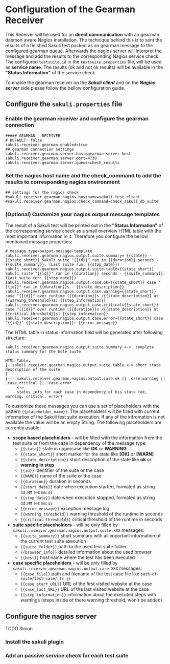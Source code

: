 # Configuration of the Gearman Receiver
This Receiver will be used for an __direct communication__ with an gearman daemon aware Nagios installation.
The technique behind this is to sent the results of a finished Sakuli test packed as an gearman message to the configured
gearman queue. Afterwards the nagios server will interpret the message and add the results to the corresponding
Nagios service check. The configured `testsuite.id` in the `testsuite.properties` file, will be used as __service name__.
The results (ok and not ok results) will be available in the __"Status Information"__ of the service check.  

To enable the gearman receiver on the ___Sakuli client___ and on the ___Nagios server___ side
please follow the bellow configuration guide.
 
## Configure the `sakuli.properties` file
### Enable the gearman receiver and configure the gearman connection
 
  ```
  ##### GEARMAN - RECEIVER
  # DEFAULT: false
  sakuli.receiver.gearman.enabled=true
  ## gearman connection settings
  sakuli.receiver.gearman.server.host=gearman-server-host
  sakuli.receiver.gearman.server.port=4730
  sakuli.receiver.gearman.server.queue=check_results
  ```

### Set the nagios __host name__ and the __check_command__ to add the results to corresponding nagios environment

  ```
  ## settings for the nagios check
  #sakuli.receiver.gearman.nagios.hostname=sakuli-test-client
  #sakuli.receiver.gearman.nagios.check_command=check_sakuli_db_suite
  ```

### (Optional) Customize your nagios output message templates 
The result of a Sakuli test will be printed out in the __"Status Information"__ of the corresponding service check as a
small overview HTML table with the most important information in it. Therefore you configure the bellow mentioned message properties:
 
  ```
  # message.type=output-message-template
  sakuli.receiver.gearman.nagios.output.suite.summary= {{state}} - {{state_short}} Sakuli suite "{{id}}" ran in {{duration}} seconds - {{suite_summary}}. (Last suite run: {{stop_date}})
  sakuli.receiver.gearman.nagios.output.suite.table={{state_short}} Sakuli suite "{{id}}" ran in {{duration}} seconds - {{suite_summary}}. (Last suite run: {{stop_date}})
  sakuli.receiver.gearman.nagios.output.case.ok={{state_short}} case "{{id}}" ran in {{duration}}s - {{state_description}}
  sakuli.receiver.gearman.nagios.output.case.warning={{state_short}} case "{{id}}" over runtime ({{duration}}s /{{state_description}} at {{warning_threshold}}s) {{step_information}}
  sakuli.receiver.gearman.nagios.output.case.critical={{state_short}} case "{{id}}" over runtime ({{duration}}s /{{state_description}} at {{critical_threshold}}s) {{step_information}}
  sakuli.receiver.gearman.nagios.output.case.error={{state_short}} case "{{id}}" {{state_description}}: {{error_message}}
  ```
 
The HTML table in status information field will be generated after following structure:
 
 ```
 sakuli.receiver.gearman.nagios.output.suite.summary <->  complete status summary for the hole suite
 
 HTML-Table:
 |- sakuli.receiver.gearman.nagios.output.suite.table <-> short state description of the suite
 |
 |--- sakuli.receiver.gearman.nagios.output.case.ok || .case.warning || .case.critical || .case.error
      <-> 
      status info for each case in dependency of his state (ok, warning, critical, error)
 ```
 
To customize these messages you can use a set of placeholders with the pattern `{{placeholder_name}}`. The placeholders will be filled with current information of the Sakuli test suite execution. If any of the infromation is not available the value will be an empty String. The following placeholders are currently usable:
* __scope based placeholders__  -  will be filled with the information from the test suite or from the case in dependency of the message type:
    * `{{state}}` state in uppercase like __OK__ or __WARNING__   
    * `{{state_short}}` short marker for the state like __[OK]__ or __[WARN]__  
    * `{{state_description}}` short description of the state like __ok__ or __warning in step__
    * `{{id}}` identifier of the suite or the case 
    * `{{NAME}}` name of the suite or the case 
    * `{{duration}}` duration in seconds  
    * `{{start_date}}` date when execution started, formated as string `dd.MM HH:mm:ss` 
    * `{{stop_date}}` date when execution stopped, formated as string `dd.MM HH:mm:ss` 
    * `{{error_message}}` exception message log 
    * `{{warning_threshold}}` warning threshold of the runtime in seconds 
    * `{{critical_threshold}}` critical threshold of the runtime in seconds 
* __suite specific placeholders__  -  will be only filled by `sakuli.receiver.gearman.nagios.output.suite.XXX` messages:
    * `{{suite_summary}}` short summary with all important information of the current test suite execution 
    * `{{suite_folder}}` path to the used test suite folder 
    * `{{browser_info}}` detailed information about the used browser
    * `{{host}}` host name where the test has been executed
* __case specific placeholders__  -  will be only filled by `sakuli.receiver.gearman.nagios.output.case.XXX` messages:
    * `{{case_file}}` path and filename of the test case file like `path-of-suite/test-case/_tc.js` 
    * `{{case_start_URL}}` URL of the first visited website at the case  
    * `{{case_last_URL}}` URL of the last visited website at the case 
    * `{{step_information}}` information about the executed steps with warnings (steps inside of there warning threshold, won't be added) 

## Configure the nagios server
TODO Simon
### Install the sakuli plugin
### Add an passive service check for each test suite
